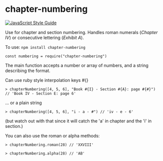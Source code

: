# chapter-numbering

[![JavaScript Style Guide](https://img.shields.io/badge/code%20style-standard-brightgreen.svg)](http://standardjs.com/)

Use for chapter and section numbering. Handles roman numerals (_Chapter IV_) or consecutive lettering (_Exhibit A_).

To use:
`npm install chapter-numbering`

`const numbering = require("chapter-numbering")`

The main function accepts a number or array of numbers, and a string describing the format.

Can use ruby style interpolation keys #{}

`> chapterNumbering([4, 5, 6], "Book #{I} - Section #{A}: page #{#}")
// 'Book IV - Section E: page 6'`

... or a plain string

`> chapterNumbering([4, 5, 6], "i - a - #")
// 'iv - e - 6'
`

(but watch out with that since it will catch the 'a' in chapter and the 'i' in section.)

You can also use the roman or alpha methods:

`> chapterNumbering.roman(28)
// 'XXVIII'`

`> chapterNumbering.alpha(28)
// 'AB'`
